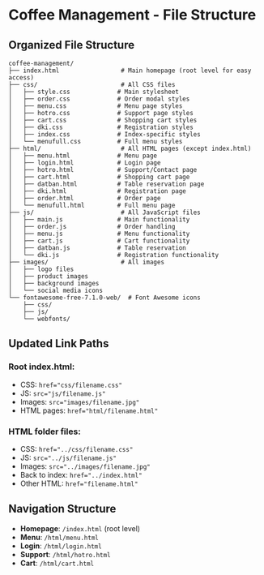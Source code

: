 # Coffee Management - File Structure

## Organized File Structure

```
coffee-management/
├── index.html                 # Main homepage (root level for easy access)
├── css/                       # All CSS files
│   ├── style.css             # Main stylesheet
│   ├── order.css             # Order modal styles
│   ├── menu.css              # Menu page styles
│   ├── hotro.css             # Support page styles
│   ├── cart.css              # Shopping cart styles
│   ├── dki.css               # Registration styles
│   ├── index.css             # Index-specific styles
│   └── menufull.css          # Full menu styles
├── html/                      # All HTML pages (except index.html)
│   ├── menu.html             # Menu page
│   ├── login.html            # Login page
│   ├── hotro.html            # Support/Contact page
│   ├── cart.html             # Shopping cart page
│   ├── datban.html           # Table reservation page
│   ├── dki.html              # Registration page
│   ├── order.html            # Order page
│   └── menufull.html         # Full menu page
├── js/                        # All JavaScript files
│   ├── main.js               # Main functionality
│   ├── order.js              # Order handling
│   ├── menu.js               # Menu functionality
│   ├── cart.js               # Cart functionality
│   ├── datban.js             # Table reservation
│   └── dki.js                # Registration functionality
├── images/                    # All images
│   ├── logo files
│   ├── product images
│   ├── background images
│   └── social media icons
└── fontawesome-free-7.1.0-web/  # Font Awesome icons
    ├── css/
    ├── js/
    └── webfonts/
```

## Updated Link Paths

### Root index.html:
- CSS: `href="css/filename.css"`
- JS: `src="js/filename.js"`
- Images: `src="images/filename.jpg"`
- HTML pages: `href="html/filename.html"`

### HTML folder files:
- CSS: `href="../css/filename.css"`
- JS: `src="../js/filename.js"`
- Images: `src="../images/filename.jpg"`
- Back to index: `href="../index.html"`
- Other HTML: `href="filename.html"`

## Navigation Structure

- **Homepage**: `/index.html` (root level)
- **Menu**: `/html/menu.html`
- **Login**: `/html/login.html`
- **Support**: `/html/hotro.html`
- **Cart**: `/html/cart.html`

